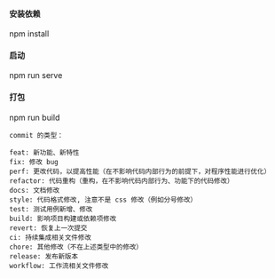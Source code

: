 #### 安装依赖
npm install
#### 启动
npm run serve
#### 打包
npm run build

```
commit 的类型：

feat: 新功能、新特性
fix: 修改 bug
perf: 更改代码，以提高性能（在不影响代码内部行为的前提下，对程序性能进行优化）
refactor: 代码重构（重构，在不影响代码内部行为、功能下的代码修改）
docs: 文档修改
style: 代码格式修改, 注意不是 css 修改（例如分号修改）
test: 测试用例新增、修改
build: 影响项目构建或依赖项修改
revert: 恢复上一次提交
ci: 持续集成相关文件修改
chore: 其他修改（不在上述类型中的修改）
release: 发布新版本
workflow: 工作流相关文件修改
```
